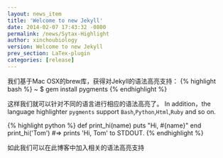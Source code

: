 ```yaml
---
layout: news_item
title: 'Welcome to new Jekyll'
date: 2014-02-07 17:43:32 -0800
permalink: /news/Sytax-Highlight
author: xinchoubiology
version: Welcome to new Jekyll
prev_section: LaTex-plugin
categories: [release]
---
```


我们基于Mac OSX的brew库，获得对Jekyll的语法高亮支持：
{% highlight bash %}
~ $ gem install pygments
{% endhighlight %}

这样我们就可以针对不同的语言进行相应的语法高亮了。
In addition，the language highlighter `pygments` support `Bash`,`Python`,`Html`,`Ruby` and so on.

{% highlight python %}
def print_hi(name)
  puts "Hi, #{name}"
end
print_hi('Tom')
#=> prints 'Hi, Tom' to STDOUT.
{% endhighlight %}


如此我们可以在此博客中加入相关的语法高亮支持
